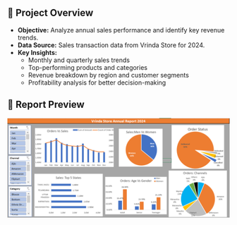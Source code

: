 ## 📌 Project Overview  
- **Objective:** Analyze annual sales performance and identify key revenue trends.  
- **Data Source:** Sales transaction data from Vrinda Store for 2024.  
- **Key Insights:**  
  - Monthly and quarterly sales trends  
  - Top-performing products and categories  
  - Revenue breakdown by region and customer segments  
  - Profitability analysis for better decision-making  
## 📸 Report Preview  
![Sales Report Screenshot](https://github.com/ganga-pandey/vrinda-_store_sales/blob/c8d38b6bc15c5144fb2db95ecf5c2ba90cdf0a38/Screenshot%20(28).png)  
